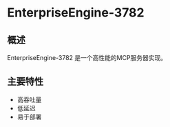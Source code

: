 # EnterpriseEngine-3782

## 概述

EnterpriseEngine-3782 是一个高性能的MCP服务器实现。

## 主要特性

- 高吞吐量
- 低延迟
- 易于部署
